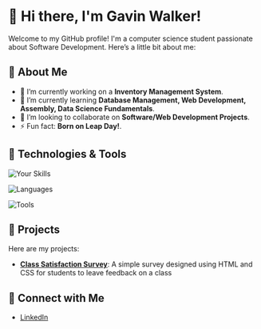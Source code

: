# 👋 Hi there, I'm Gavin Walker!

Welcome to my GitHub profile! I'm a computer science student passionate about Software Development. Here’s a little bit about me:

## 🚀 About Me

- 🔭 I’m currently working on a **Inventory Management System**.
- 🌱 I’m currently learning **Database Management, Web Development, Assembly, Data Science Fundamentals**.
- 👯 I’m looking to collaborate on **Software/Web Development Projects**.
- ⚡ Fun fact: **Born on Leap Day!**.

## 🔧 Technologies & Tools

![Your Skills](https://img.shields.io/badge/Skills-[Object%20Oriented%20Programming,%20Web%20Development,%20Systems%20and%20Networking,%20Agile,%20Blade%20Templates,%20DevOps]-blue?style=flat&logo=python&logoColor=white)

![Languages](https://img.shields.io/badge/Languages-[C++,%20Python,%20HTML,%20CSS,%20R]-green?style=flat&logo=python&logoColor=white)

![Tools](https://img.shields.io/badge/Tools-[Laravel%20Livewire,%20VS%20Code,%20RStudio,%20PyCharm]-orange?style=flat&logo=python&logoColor=white)

## 🌟 Projects

Here are my projects:

- [**Class Satisfaction Survey**](https://github.com/gavinwalker04/Class-Satisfaction-Survey): A simple survey designed using HTML and CSS for students to leave feedback on a class

## 🤝 Connect with Me

- [LinkedIn](https://www.linkedin.com/in/gw04/)

<!---
gavinwalker04/gavinwalker04 is a ✨ special ✨ repository because its `README.md` (this file) appears on your GitHub profile.
You can click the Preview link to take a look at your changes.
--->
